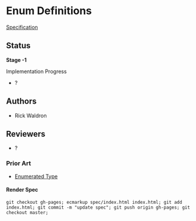 # Enum Definitions

[Specification](http://rwaldron.github.io/enum-definitions/)

## Status

**Stage -1**

Implementation Progress
  - ?

## Authors

- Rick Waldron

## Reviewers

- ?


### Prior Art

- [Enumerated Type](https://en.wikipedia.org/wiki/Enumerated_type)


#### Render Spec

```
git checkout gh-pages; ecmarkup spec/index.html index.html; git add index.html; git commit -m "update spec"; git push origin gh-pages; git checkout master;
```
